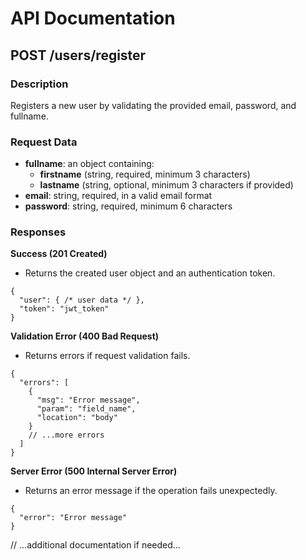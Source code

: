 # API Documentation

## POST /users/register

### Description

Registers a new user by validating the provided email, password, and fullname.

### Request Data

- **fullname**: an object containing:
  - **firstname** (string, required, minimum 3 characters)
  - **lastname** (string, optional, minimum 3 characters if provided)
- **email**: string, required, in a valid email format
- **password**: string, required, minimum 6 characters

### Responses

**Success (201 Created)**

- Returns the created user object and an authentication token.

```
{
  "user": { /* user data */ },
  "token": "jwt_token"
}
```

**Validation Error (400 Bad Request)**

- Returns errors if request validation fails.

```
{
  "errors": [
    {
      "msg": "Error message",
      "param": "field_name",
      "location": "body"
    }
    // ...more errors
  ]
}
```

**Server Error (500 Internal Server Error)**

- Returns an error message if the operation fails unexpectedly.

```
{
  "error": "Error message"
}
```

// ...additional documentation if needed...
